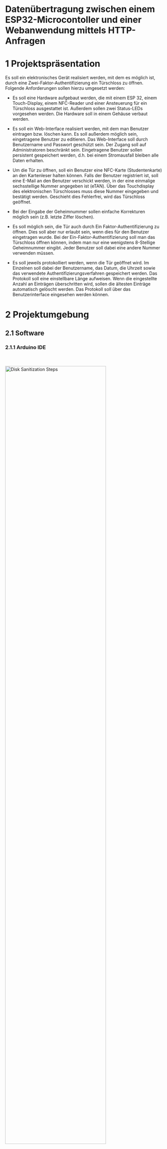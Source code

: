 # Datenübertragung zwischen einem ESP32-Microcontoller und einer Webanwendung  mittels HTTP-Anfragen
<h1>1 Projektspräsentation</h1>

Es soll ein elektronisches Gerät realisiert werden, mit dem es möglich ist, durch eine Zwei-Faktor-Authentifizierung ein Türschloss zu öffnen. Folgende Anforderungen sollen hierzu umgesetzt werden:

- Es soll eine Hardware aufgebaut werden, die mit einem ESP 32, einem Touch-Display, einem NFC-Reader und einer Ansteuerung für ein Türschloss ausgestattet ist. Außerdem sollen zwei Status-LEDs vorgesehen werden. Die Hardware soll in einem Gehäuse verbaut werden.

- Es soll ein Web-Interface realisiert werden, mit dem man Benutzer eintragen bzw. löschen kann. Es soll außerdem möglich sein, eingetragene Benutzer zu editieren. Das Web-Interface soll durch Benutzername und Passwort geschützt sein. Der Zugang soll auf Administratoren beschränkt sein. Eingetragene Benutzer sollen persistent gespeichert werden, d.h. bei einem Stromausfall bleiben alle Daten erhalten.

- Um die Tür zu öffnen, soll ein Benutzer eine NFC-Karte (Studentenkarte) an den Kartenleser halten können. Falls der Benutzer registriert ist, soll eine E-Mail an den Benutzer verschickt werden, in der eine einmalige sechsstellige Nummer angegeben ist (eTAN). Über das Touchdisplay des elektronischen Türschlosses muss diese Nummer eingegeben und bestätigt werden. Geschieht dies Fehlerfrei, wird das Türschloss geöffnet.

- Bei der Eingabe der Geheimnummer sollen einfache Korrekturen möglich sein (z.B. letzte Ziffer löschen).

- Es soll möglich sein, die Tür auch durch Ein Faktor-Authentifizierung zu öffnen. Dies soll aber nur erlaubt sein, wenn dies für den Benutzer eingetragen wurde. Bei der Ein-Faktor-Authentifizierung soll man das Türschloss öffnen können, indem man nur eine wenigstens 8-Stellige Geheimnummer eingibt. Jeder Benutzer soll dabei eine andere Nummer verwenden müssen.

- Es soll jeweils protokolliert werden, wenn die Tür geöffnet wird. Im Einzelnen soll dabei der Benutzername, das Datum, die Uhrzeit sowie das verwendete Authentifizierungsverfahren gespeichert werden. Das Protokoll soll eine einstellbare Länge aufweisen. Wenn die eingestellte Anzahl an Einträgen überschritten wird, sollen die ältesten Einträge automatisch gelöscht werden. Das Protokoll soll über das Benutzerinterface eingesehen werden können.

<h1> 2 Projektumgebung </h1>
<h2> 2.1 Software</h2>
<h3> 2.1.1 Arduino IDE</h3>
<br />
<br />
<img src="https://i.imgur.com/tstUSon.png" height="80%" width="80%" alt="Disk Sanitization Steps"/>
<br />
<h3> 2.1.2 Python-Django</h3>
<br />
<br />
<img src="https://i.imgur.com/0gpaPQc.png" height="80%" width="80%" alt="Disk Sanitization Steps"/>
<br />
<h3>2.1.3.Visual Studio Code</h3>
<br />
<br />
<img src="https://i.imgur.com/vLczaGc.png" height="80%" width="80%" alt="Disk Sanitization Steps"/>
<br />

<h3>2.1.4 Windows PowerShell</h3>
<br />
<br />
<img src="https://i.imgur.com/swHorZU.png" height="80%" width="80%" alt="Disk Sanitization Steps"/>
<br />


<h2> 2.2 Hardware</h2>
<h3> 2.2.1 ESP 32</h3>
<br />
<br />
<img src="https://i.imgur.com/PPFy0hz.png" height="80%" width="80%" alt="Disk Sanitization Steps"/>
<br /> 

<h3>  2.2.2 RC522 RFID-Modul</h3>
<br />
<br />
<img src="https://i.imgur.com/ELRIocU.png" height="80%" width="80%" alt="Disk Sanitization Steps"/>
<br /> 

<h3>  2.2.3 LCD Touchscreen 2.8inch SPI Module ILI9341</h3>
<br />
<br />
<img src="https://i.imgur.com/KETXBVF.png" height="80%" width="80%" alt="Disk Sanitization Steps"/>
<br /> 

<h3>   2.2.4 Micro Servo 9G (SG90)</h3>
<br />
<br />
<img src="https://i.imgur.com/nnj8yPk.png" height="80%" width="80%" alt="Disk Sanitization Steps"/>

<br />
<h2> 3 Programmablauf</h2>
 Wird das Programm gestartet, 
<br />
<br />
<img src="https://i.imgur.com/kapRb6c.png" height="80%" width="80%" alt="Disk Sanitization Steps"/>
<br />


<h2> Aufbau</h2>
<br />
<p align="center">
  <img src="https://i.imgur.com/a78HhZL.jpeg" width="800" />
  <img src="https://i.imgur.com/7A9rFIG.jpeg" width="800" />
</p>

<br />
<br />
<h2> Einlogen-Seite</h2>
Das Web-Interface soll durch Benutzername und Passwort geschützt sein. Der Zugang soll auf Administratoren beschränkt sein.
<br />
<br />
<img src="https://i.imgur.com/jcRT7aK.png" height="80%" width="80%" alt="Disk Sanitization Steps"/>
<br />

<h2>Die Hauptseite</h2>
Die Web-Interface wurde realisiert, der Admin kann Benutzer eintragen bzw. löschen. Es ist außerdem möglich, eingetragene Benutzer zu editieren. Eingetragene Benutzer sind persistent gespeichert , d.h. bei einem Stromausfall bleiben alle Daten erhalten.
<br />
<br />
<img src="https://i.imgur.com/dNDweek.png" height="80%" width="80%" alt="Disk Sanitization Steps"/>
<br />

<h2>Protokoll-Seite</h2>
Die Implementierung des Türprotokollierungssystems wurde erfolgreich abgeschlossen. Bei jeder Türöffnung werden nun der Benutzername, das Datum, die Uhrzeit sowie das verwendete Authentifizierungsverfahren protokolliert. Das Protokoll verfügt über eine einstellbare Länge; sobald die maximale Anzahl an Einträgen erreicht wird, werden die ältesten automatisch gelöscht. Zudem kann das Protokoll über das Benutzerinterface eingesehen werden.
<br />
<br />
<img src="https://i.imgur.com/eRvtwsB.png" height="80%" width="80%" alt="Disk Sanitization Steps"/>
<br />
